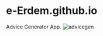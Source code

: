 # e-Erdem.github.io
Advice Generator App.
![advicegen](https://user-images.githubusercontent.com/82112631/215357449-8d5eb516-1629-4c68-8e1b-5eaa78241a41.PNG)
